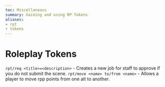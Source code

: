 ```yaml
---
toc: Miscellaneous
summary: Gaining and using RP Tokens
aliases:
- rpt
- tokens
---
```

# Roleplay Tokens



`rpt/req <title>=<description>` - Creates a new job for staff to approve if you do not submit the scene.
`rpt/move <name> to/from <name>` - Allows a player to move rpp points from one alt to another.